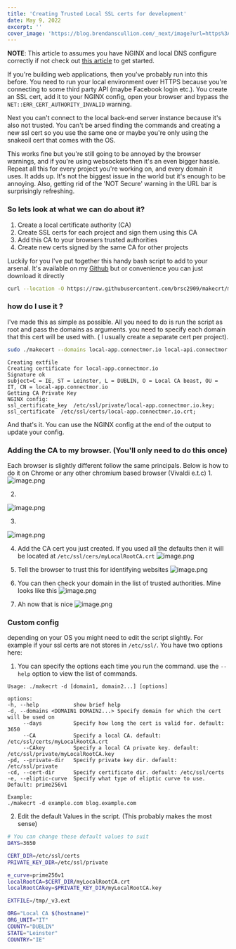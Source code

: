 ```yaml
---
title: 'Creating Trusted Local SSL certs for development'
date: May 9, 2022
excerpt: ''
cover_image: 'https://blog.brendanscullion.com/_next/image?url=https%3A%2F%2Fcdn.hashnode.com%2Fres%2Fhashnode%2Fimage%2Fupload%2Fv1652122318052%2Fs6pEYdBc6.png%3Fw%3D1600%26h%3D840%26fit%3Dcrop%26crop%3Dentropy%26auto%3Dcompress%2Cformat%26format%3Dwebp&w=1920&q=75'
---
```


**NOTE**: This article to assumes you have NGINX and local DNS configure correctly if not check out [this article](TBC) to get started. 

If you're building web applications, then you've probably run into this before. You need to run your local environment over HTTPS because you're connecting to some third party API (maybe Facebook login etc.). You create an SSL cert, add it to your NGINX config, open your browser and bypass the `NET::ERR_CERT_AUTHORITY_INVALID` warning. 

Next you can't connect to the local back-end server instance because it's also not trusted. You can't be arsed finding the commands  and creating a new ssl cert so you use the same one or maybe you're only using the snakeoil cert that comes with the OS. 

This works fine but you're still going to be annoyed by the browser warnings, and if you're using websockets then it's an even bigger hassle. Repeat all this for every project you're working on, and every domain it uses. It adds up. It's not the biggest issue in the world but it's enough to be annoying. 
Also, getting rid of the  'NOT Secure' warning in the URL bar is surprisingly refreshing. 

### So lets look at what we can do about it? 
1. Create a local certificate authority (CA)
2. Create SSL certs for each project and sign them using this CA
3. Add this CA to your browsers trusted authorities
4. Create new certs signed by the same CA for other projects


Luckily for you I've put together this handy bash script to add to your arsenal. It's available on my [Github](https://github.com/brsc2909/makecrt) but or convenience you can just download it directly
```bash
curl --location -O https://raw.githubusercontent.com/brsc2909/makecrt/main/makecrt && chmod +x makecrt
```

### how do I use it ?
I've made this as simple as possible. All you need to do is run the script as root and pass the domains as arguments. you need to specify each domain that this cert will be used with. ( I usually create a separate cert per project).
```bash
sudo ./makecert --domains local-app.connectmor.io local-api.connectmor.io
```
```
Creating extfile
Creating certificate for local-app.connectmor.io
Signature ok
subject=C = IE, ST = Leinster, L = DUBLIN, O = Local CA beast, OU = IT, CN = local-app.connectmor.io
Getting CA Private Key
NGINX config:
ssl_certificate_key  /etc/ssl/private/local-app.connectmor.io.key;
ssl_certificate  /etc/ssl/certs/local-app.connectmor.io.crt;
```
And that's it. You can use the NGINX config at the end of the output to update your config. 

### Adding the CA to my browser. (You'll only need to do this once)
Each browser is slightly different follow the same principals. Below is how to do it on Chrome or any other chromium based browser (Vivaldi e.t.c) 
1. 
![image.png](https://cdn.hashnode.com/res/hashnode/image/upload/v1652125391640/7NQWoiBZ1.png)

2. 
![image.png](https://cdn.hashnode.com/res/hashnode/image/upload/v1652125473843/iupVSej0a.png)

3. 
![image.png](https://cdn.hashnode.com/res/hashnode/image/upload/v1652125503497/t8tyAeiD9.png)

4. Add the CA cert you just created. If you used all the defaults then it will be located at `/etc/ssl/cers/myLocalRootCA.crt`
![image.png](https://cdn.hashnode.com/res/hashnode/image/upload/v1652125561567/6FkHCGxPq.png)
 
5. Tell the browser to trust this for identifying websites
![image.png](https://cdn.hashnode.com/res/hashnode/image/upload/v1652125608021/MLdJL3Rcp.png)

6. You can then check your domain in the list of trusted authorities. Mine looks like this
![image.png](https://cdn.hashnode.com/res/hashnode/image/upload/v1652125654184/bEFG9J0G_.png)

7. Ah now that is nice
![image.png](https://cdn.hashnode.com/res/hashnode/image/upload/v1652126779824/NC56aODb_.png)

### Custom config
depending on your OS you might need to edit the script slightly. For example if your ssl certs are not stores in `/etc/ssl/`.
You have two options here:
1. You can specify the options each time you run the command. use the `--help` option to view the list of commands.

```
Usage: ./makecrt -d [domain1, domain2...] [options]
 
options:
-h, --help           show brief help
-d, --domains <DOMAIN1 DOMAIN2...> Specify domain for which the cert will be used on
     --days          Specify how long the cert is valid for. default: 3650
     --CA            Specify a local CA. default: /etc/ssl/certs/myLocalRootCA.crt
     --CAkey         Specify a local CA private key. default: /etc/ssl/private/myLocalRootCA.key
-pd, --private-dir   Specify private key dir. default: /etc/ssl/private
-cd, --cert-dir      Specify certificate dir. default: /etc/ssl/certs
-e, --eliptic-curve  Specify what type of eliptic curve to use. Default: prime256v1
 
Example:
./makecrt -d example.com blog.example.com
```
2. Edit the default Values in the script. (This probably makes the most sense)

```bash
# You can change these default values to suit
DAYS=3650

CERT_DIR=/etc/ssl/certs
PRIVATE_KEY_DIR=/etc/ssl/private

e_curve=prime256v1
localRootCA=$CERT_DIR/myLocalRootCA.crt
localRootCAkey=$PRIVATE_KEY_DIR/myLocalRootCA.key

EXTFILE=/tmp/_v3.ext

ORG="Local CA $(hostname)"
ORG_UNIT="IT"
COUNTY="DUBLIN"
STATE="Leinster"
COUNTRY="IE"
```